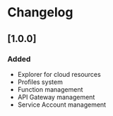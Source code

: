 # Changelog

## [1.0.0]
### Added
- Explorer for cloud resources
- Profiles system
- Function management
- API Gateway management
- Service Account management